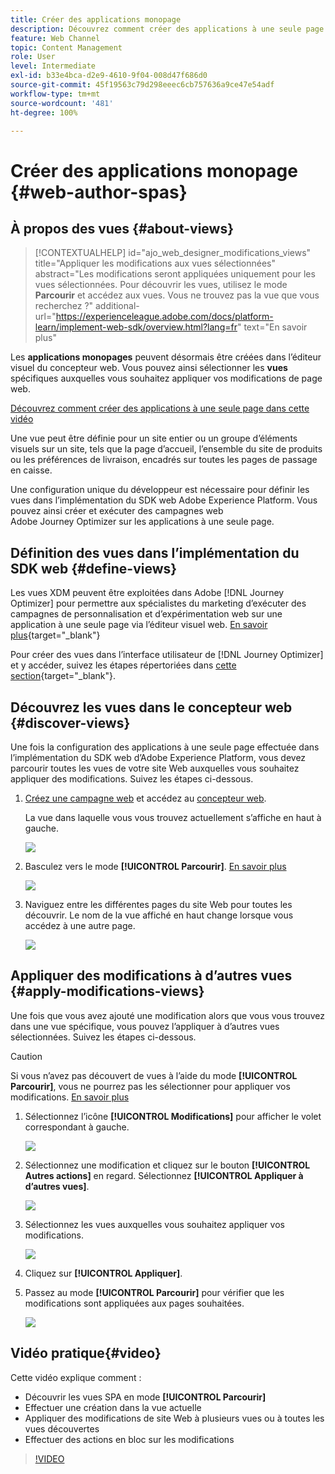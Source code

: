 ```yaml
---
title: Créer des applications monopage
description: Découvrez comment créer des applications à une seule page et appliquer des modifications à différentes vues dans Journey Optimizer
feature: Web Channel
topic: Content Management
role: User
level: Intermediate
exl-id: b33e4bca-d2e9-4610-9f04-008d47f686d0
source-git-commit: 45f19563c79d298eeec6cb757636a9ce47e54adf
workflow-type: tm+mt
source-wordcount: '481'
ht-degree: 100%

---
```


# Créer des applications monopage {#web-author-spas}

## À propos des vues {#about-views}

>[!CONTEXTUALHELP]
>id="ajo_web_designer_modifications_views"
>title="Appliquer les modifications aux vues sélectionnées"
>abstract="Les modifications seront appliquées uniquement pour les vues sélectionnées. Pour découvrir les vues, utilisez le mode **Parcourir** et accédez aux vues. Vous ne trouvez pas la vue que vous recherchez ?"
>additional-url="https://experienceleague.adobe.com/docs/platform-learn/implement-web-sdk/overview.html?lang=fr" text="En savoir plus"

Les **applications monopages** peuvent désormais être créées dans l’éditeur visuel du concepteur web. Vous pouvez ainsi sélectionner les **vues** spécifiques auxquelles vous souhaitez appliquer vos modifications de page web.

[Découvrez comment créer des applications à une seule page dans cette vidéo](#video)

Une vue peut être définie pour un site entier ou un groupe d’éléments visuels sur un site, tels que la page d’accueil, l’ensemble du site de produits ou les préférences de livraison, encadrés sur toutes les pages de passage en caisse.

Une configuration unique du développeur est nécessaire pour définir les vues dans l’implémentation du SDK web Adobe Experience Platform. Vous pouvez ainsi créer et exécuter des campagnes web Adobe Journey Optimizer sur les applications à une seule page.

## Définition des vues dans l’implémentation du SDK web {#define-views}

Les vues XDM peuvent être exploitées dans Adobe [!DNL Journey Optimizer] pour permettre aux spécialistes du marketing d’exécuter des campagnes de personnalisation et d’expérimentation web sur une application à une seule page via l’éditeur visuel web. [En savoir plus](https://experienceleague.adobe.com/docs/experience-platform/edge/personalization/ajo/web-spa-implementation.html?lang=fr){target="_blank"}

Pour créer des vues dans l’interface utilisateur de [!DNL Journey Optimizer] et y accéder, suivez les étapes répertoriées dans [cette section](https://experienceleague.adobe.com/docs/experience-platform/edge/personalization/ajo/web-spa-implementation.html?lang=fr#implement-xdm-views){target="_blank"}.

## Découvrez les vues dans le concepteur web {#discover-views}

Une fois la configuration des applications à une seule page effectuée dans l’implémentation du SDK web d’Adobe Experience Platform, vous devez parcourir toutes les vues de votre site Web auxquelles vous souhaitez appliquer des modifications. Suivez les étapes ci-dessous.

1. [Créez une campagne web](create-web.md) et accédez au [concepteur web](edit-web-content.md).

   La vue dans laquelle vous vous trouvez actuellement s’affiche en haut à gauche.

   ![](assets/web-designer-view-home.png)

1. Basculez vers le mode **[!UICONTROL Parcourir]**. [En savoir plus](../web/edit-web-content.md#browse-mode)

   ![](assets/web-designer-view-browse.png)

1. Naviguez entre les différentes pages du site Web pour toutes les découvrir. Le nom de la vue affiché en haut change lorsque vous accédez à une autre page.

   ![](assets/web-designer-other-view.png)

## Appliquer des modifications à d’autres vues {#apply-modifications-views}

Une fois que vous avez ajouté une modification alors que vous vous trouvez dans une vue spécifique, vous pouvez l’appliquer à d’autres vues sélectionnées. Suivez les étapes ci-dessous.

>[!CAUTION]
>
>Si vous n’avez pas découvert de vues à l’aide du mode **[!UICONTROL Parcourir]**, vous ne pourrez pas les sélectionner pour appliquer vos modifications. [En savoir plus](#discover-views)

1. Sélectionnez l’icône **[!UICONTROL Modifications]** pour afficher le volet correspondant à gauche.

   ![](assets/web-designer-view-modifications-pane.png)

1. Sélectionnez une modification et cliquez sur le bouton **[!UICONTROL Autres actions]** en regard. Sélectionnez **[!UICONTROL Appliquer à d’autres vues]**.

   ![](assets/web-designer-modifications-more-actions.png)

1. Sélectionnez les vues auxquelles vous souhaitez appliquer vos modifications.

   ![](assets/web-designer-modifications-apply-to.png)

1. Cliquez sur **[!UICONTROL Appliquer]**.

1. Passez au mode **[!UICONTROL Parcourir]** pour vérifier que les modifications sont appliquées aux pages souhaitées.

   ![](assets/web-designer-modifications-applied-view.png)

## Vidéo pratique{#video}

Cette vidéo explique comment :

* Découvrir les vues SPA en mode **[!UICONTROL Parcourir]**
* Effectuer une création dans la vue actuelle
* Appliquer des modifications de site Web à plusieurs vues ou à toutes les vues découvertes
* Effectuer des actions en bloc sur les modifications

>[!VIDEO](https://video.tv.adobe.com/v/3424536/?quality=12&learn=on)
